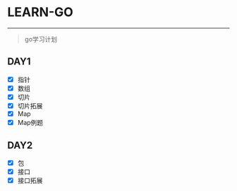 # LEARN-GO

---

> go学习计划

## DAY1

- [X] 指针
- [X] 数组
- [X] 切片
- [X] 切片拓展
- [X] Map
- [X] Map例题

## DAY2
- [X] 包
- [X] 接口
- [X] 接口拓展
